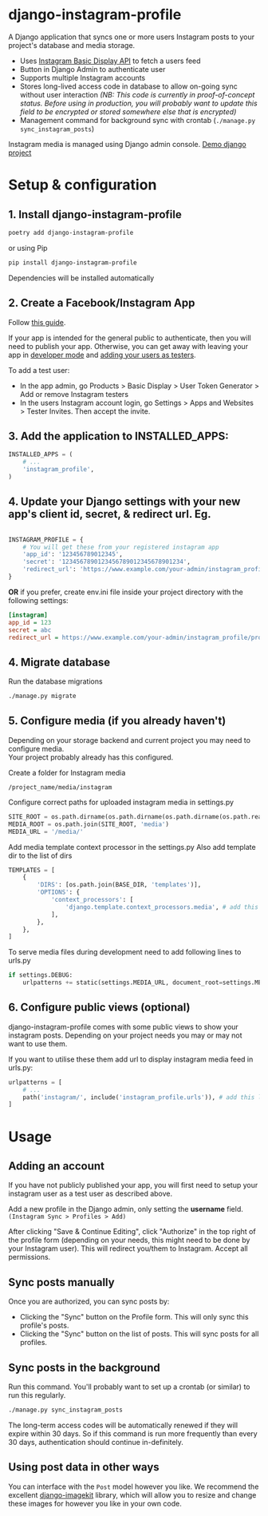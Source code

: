 django-instagram-profile
========================


A Django application that syncs one or more users Instagram posts to your project's database and media storage.

- Uses [Instagram Basic Display API](https://developers.facebook.com/docs/instagram-basic-display-api) to fetch a users feed
- Button in Django Admin to authenticate user
- Supports multiple Instagram accounts
- Stores long-lived access code in database to allow on-going sync without user interaction 
*(NB: This code is currently in proof-of-concept status.  Before using in production, you will probably want to update this field to be encrypted or stored somewhere else that is encrypted)*
- Management command for background sync with crontab (`./manage.py sync_instagram_posts`)
 
Instagram media is managed using Django admin console. [Demo django project](https://github.com/sybrex/django-instagram-demo)

# Setup & configuration

## 1. Install django-instagram-profile

```bash
poetry add django-instagram-profile
```

or using Pip

```bash
pip install django-instagram-profile
```

Dependencies will be installed automatically
 
## 2. Create a Facebook/Instagram App

Follow [this guide](https://developers.facebook.com/docs/instagram-basic-display-api/getting-started).

If your app is intended for the general public to authenticate, then you will need to publish your app.
Otherwise, you can get away with leaving your app in [developer mode](https://developers.facebook.com/docs/apps#development-mode) and [adding your users as testers](https://developers.facebook.com/docs/instagram-basic-display-api/getting-started/#step-3--add-an-instagram-test-user).

To add a test user:

- In the app admin, go Products > Basic Display > User Token Generator > Add or remove Instagram testers
- In the users Instagram account login, go Settings > Apps and Websites > Tester Invites.  Then accept the invite.

## 3. Add the application to INSTALLED_APPS:
```python
INSTALLED_APPS = (
    # ...
    'instagram_profile',
)
```

## 4. Update your Django settings with your new app's client id, secret, & redirect url. Eg. 
```python

INSTAGRAM_PROFILE = {
    # You will get these from your registered instagram app
    'app_id': '123456789012345',
    'secret': '1234567890123456789012345678901234',
    'redirect_url': 'https://www.example.com/your-admin/instagram_profile/profile/authorized',        
}
```

**OR** if you prefer, create env.ini file inside your project directory with the following settings:
```ini
[instagram]
app_id = 123
secret = abc
redirect_url = https://www.example.com/your-admin/instagram_profile/profile/authorized
```

## 4. Migrate database

Run the database migrations
```bash
./manage.py migrate
```

## 5. Configure media (if you already haven't)

Depending on your storage backend and current project you may need to configure media.  
Your project probably already has this configured.

Create a folder for Instagram media
```
/project_name/media/instagram
```

Configure correct paths for uploaded instagram media in settings.py
```python
SITE_ROOT = os.path.dirname(os.path.dirname(os.path.dirname(os.path.realpath(__file__))))
MEDIA_ROOT = os.path.join(SITE_ROOT, 'media')
MEDIA_URL = '/media/'
```

Add media template context processor in the settings.py
Also add template dir to the list of dirs
```python
TEMPLATES = [
    {
        'DIRS': [os.path.join(BASE_DIR, 'templates')],
        'OPTIONS': {
            'context_processors': [
                'django.template.context_processors.media', # add this line
            ],
        },
    },
]
```

To serve media files during development need to add following lines to urls.py
```python
if settings.DEBUG:
    urlpatterns += static(settings.MEDIA_URL, document_root=settings.MEDIA_ROOT)
```

## 6. Configure public views (optional)

django-instagram-profile comes with some public views to show your instagram posts. 
Depending on your project needs you may or may not want to use them.

If you want to utilise these them add url to display instagram media feed in urls.py:

```python
urlpatterns = [
    # ...
    path('instagram/', include('instagram_profile.urls')), # add this line
]
```

# Usage

## Adding an account

If you have not publicly published your app, you will first need to setup your instagram user as a test user as described above.

Add a new profile in the Django admin, only setting the **username** field.  `(Instagram Sync > Profiles > Add)`

After clicking "Save & Continue Editing", click "Authorize" in the top right of the profile form (depending on your needs, this might need to be done by your Instagram user).  This will redirect you/them to Instagram.  Accept all permissions.


## Sync posts manually

Once you are authorized, you can sync posts by:

- Clicking the "Sync" button on the Profile form.  This will only sync this profile's posts.
- Clicking the "Sync" button on the list of posts.  This will sync posts for all profiles.

## Sync posts in the background

Run this command.  You'll probably want to set up a crontab (or similar) to run this regularly. 

```bash
./manage.py sync_instagram_posts
```

The long-term access codes will be automatically renewed if they will expire within 30 days.  So if this command is run more frequently than every 30 days, authentication should continue in-definitely.

## Using post data in other ways

You can interface with the `Post` model however you like.  We recommend the excellent [django-imagekit](https://github.com/matthewwithanm/django-imagekit/) library, which will allow you to resize and change these images for however you like in your own code.

